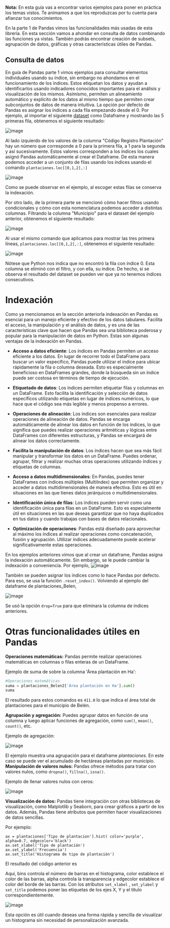 **Nota:** En esta guía vas a encontrar varios ejemplos para poner en práctica los temas vistos. Te animamos a que los reproduzcas por tu cuenta para afianzar tus conocimientos. 

En la parte 1 de Pandas vimos las funcionalidades más usadas de esta librería. En esta sección vamos a ahondar en consulta de datos combinando las funciones ya vistas. También podrás encontrar creación de subsets, agrupación de datos, gráficas y otras características útiles de Pandas. 

## Consulta de datos

En guía de Pandas parte 1 vimos ejemplos para consultar elementos individuales usando su índice, sin embargo no ahondamos en el funcionamiento de los índices. Estos etiquetan los datos y ayudan a identificarlos usando indicadores conocidos importantes para el análisis y visualización de los mismos. Asímismo, permiten un alineamiento automático y explícito de los datos al mismo tiempo que permiten crear subconjuntos de datos de manera intuitiva. 
La opción por defecto de Pandas es asignar los índices a cada fila empezando desde el 0. Por ejemplo, al importar el siguiente [dataset](https://www.datos.gov.co/api/views/7h9i-7gun/rows.csv?accessType=DOWNLOAD) como Dataframe y mostrando las 5 primeras fila, obtenemos el siguiente resultado: 

![image](https://github.com/jidiaz/BTG-CP/assets/12628984/dd927eef-e5fe-4bf1-8f8a-ea540efb7b5e)

Al lado izquierdo de los valores de la columna "Código Registro Plantación" hay un número que corresponde a $0$ para la primera fila, a $1$ para la segunda y así sucesivamente. Estos valores corresponden a los índices los cuales asignó Pandas automáticamente al crear el Dataframe. De esta manera podemos acceder a un conjunto de filas usando los índices usando el comando `plantaciones.loc[[0,1,2],:]`

![image](https://github.com/jidiaz/BTG-CP/assets/12628984/0fb59302-3b00-49e5-8ca3-f7a4c983730c)

Como se puede observar en el ejemplo, al escoger estas filas se conserva la indexación.  

Por otro lado, de la primera parte se mencionó cómo hacer filtros usando condicionales y cómo con esta nomenclatura podemos acceder a distintas columnas. Filtrando la columna "Municipio" para el dataset del ejemplo anterior, obtenemos el siguiente resultado:

![image](https://github.com/jidiaz/BTG-CP/assets/12628984/013b78fc-3cf1-45d3-9dec-acdb5fdaa812)


Al usar el mismo comando que aplicamos para mostrar las tres primera líneas, `plantaciones.loc[[0,1,2],:]`, obtenemos el siguiente resultado: 

![image](https://github.com/jidiaz/BTG-CP/assets/12628984/2fcfa04c-c496-4e13-b7ec-3b8afcb64a97)

Nótese que Python nos indica que no encontró la fila con índice 0. Esta columna se eliminó con el filtro, y con ella, su índice. De hecho, si se observa el resultado del dataset se pueden ver que ya no tenemos índices consecutivos. 

# Indexación 

Como ya mencionamos en la sección anteriorla indexación en Pandas es esencial para un manejo eficiente y efectivo de los datos tabulares. Facilita el acceso, la manipulación y el análisis de datos, y es una de las características clave que hacen que Pandas sea una biblioteca poderosa y popular para la manipulación de datos en Python. Estas son algunas ventajas de la indexación en Pandas. 

- **Acceso a datos eficiente**: Los índices en Pandas permiten un acceso eficiente a los datos. En lugar de recorrer todo el DataFrame para buscar un valor específico, Pandas puede utilizar el índice para ubicar rápidamente la fila o columna deseada. Esto es especialmente beneficioso en DataFrames grandes, donde la búsqueda sin un índice puede ser costosa en términos de tiempo de ejecución.

- **Etiquetado de datos**: Los índices permiten etiquetar filas y columnas en un DataFrame. Esto facilita la identificación y selección de datos específicos utilizando etiquetas en lugar de índices numéricos, lo que hace que el código sea más legible y menos propenso a errores.

- **Operaciones de alineación**: Los índices son esenciales para realizar operaciones de alineación de datos. Pandas se encarga automáticamente de alinear los datos en función de los índices, lo que significa que puedes realizar operaciones aritméticas y lógicas entre DataFrames con diferentes estructuras, y Pandas se encargará de alinear los datos correctamente.

- **Facilita la manipulación de datos**: Los índices hacen que sea más fácil manipular y transformar los datos en un DataFrame. Puedes ordenar, agrupar, filtrar y realizar muchas otras operaciones utilizando índices y etiquetas de columnas.

- **Acceso a datos multidimensionales**: En Pandas, puedes tener DataFrames con índices múltiples (MultiIndex) que permiten organizar y acceder a datos multidimensionales de manera efectiva. Esto es útil en situaciones en las que tienes datos jerárquicos o multidimensionales.

- **Identificación única de filas**: Los índices pueden servir como una identificación única para filas en un DataFrame. Esto es especialmente útil en situaciones en las que deseas garantizar que no haya duplicados en tus datos y cuando trabajas con bases de datos relacionales.

- **Optimización de operaciones**: Pandas está diseñado para aprovechar al máximo los índices al realizar operaciones como concatenación, fusión y agrupación. Utilizar índices adecuadamente puede acelerar significativamente estas operaciones.


En los ejemplos anteriores vimos que al crear un dataframe, Pandas asigna la indexación automáticamente. Sin embargo, se le puede cambiar la indexación a conveniencia. Por ejemplo, 
![image](https://github.com/jidiaz/BTG-CP/assets/12628984/299d509d-cdd6-4b27-afe2-e364d5317bf8)

También se pueden asignar los índices como lo hace Pandas por defecto. Para eso, se usa la función  `.reset_index()`. Volviendo al ejemplo del dataframe de plantaciones_Belen, 

![image](https://github.com/jidiaz/BTG-CP/assets/12628984/435273a4-1807-4a7e-a46b-2bbe51e9ce0e)

Se usó la opción `drop=True` para que eliminara la columna de índices anteriores. 


# Otras funcionalidades útiles en Pandas

**Operaciones matemáticas:** Pandas permite realizar operaciones matemáticas en columnas o filas enteras de un DataFrame.

Ejemplo de suma de sobre la columna 'Área plantación en Ha':

```python
#Operaciones matemáticas
suma = plantaciones_Belen2['Área plantación en Ha'].sum()
suma
```
El resultado para estos comandos es `411.0` lo que indica el área total de plantaciones para el municipio de Belén. 

**Agrupación y agregación:** Puedes agrupar datos en función de una columna y luego aplicar funciones de agregación, como `sum()`, `mean()`, `count()`, etc.

Ejemplo de agregación:

![image](https://github.com/jidiaz/BTG-CP/assets/12628984/72d8f49b-5ef9-4fa2-af6b-af4de80c67da)

El ejemplo muestra una agrupación para el dataframe *plantaciones*. En este caso se puede ver el acumulado de hectáreas plantadas por municipio.  
**Manipulación de valores nulos:** Pandas ofrece métodos para tratar con valores nulos, como `dropna()`, `fillna()`, `isna()`.

Ejemplo de llenar valores nulos con ceros:

![image](https://github.com/jidiaz/BTG-CP/assets/12628984/278442b3-afe2-46b1-aa3f-d2fabf7abd5f)

**Visualización de datos:** Pandas tiene integración con otras bibliotecas de visualización, como Matplotlib y Seaborn, para crear gráficos a partir de los datos. Además, Pandas tiene atributos que permiten hacer visualizaciones de datos sencillas. 

Por ejemplo: 
```
ax = plantaciones['Tipo de plantacion'].hist( color='purple', alpha=0.7, edgecolor='black')
ax.set_xlabel('Tipo de plantación')
ax.set_ylabel('Frecuencia')
ax.set_title('Histograma de tipo de plantación')
```
El resultado del código anterior es



Aquí, bins controla el número de barras en el histograma, color establece el color de las barras, alpha controla la transparencia y edgecolor establece el color del borde de las barras. Con los atributos `set_xlabel` , `set_ylabel` y `set_title` podemos poner las etiquetas de los ejes X, Y y el título correspondientemente. 

![image](https://github.com/jidiaz/BTG-CP/assets/12628984/69b64022-dacc-4a8d-ab26-52b8c3fee074)


Esta opción es útil cuando deseas una forma rápida y sencilla de visualizar un histograma sin necesidad de personalización avanzada.

